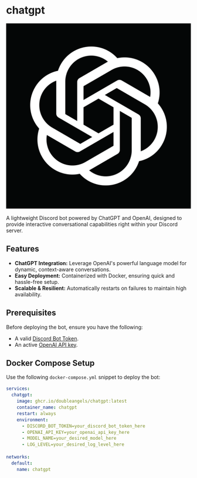 # chatgpt

![Logo](logo.png)

A lightweight Discord bot powered by ChatGPT and OpenAI, designed to provide interactive conversational capabilities right within your Discord server.

## Features

- **ChatGPT Integration:** Leverage OpenAI's powerful language model for dynamic, context-aware conversations.
- **Easy Deployment:** Containerized with Docker, ensuring quick and hassle-free setup.
- **Scalable & Resilient:** Automatically restarts on failures to maintain high availability.

## Prerequisites

Before deploying the bot, ensure you have the following:

- A valid [Discord Bot Token](https://discord.com/developers/applications).
- An active [OpenAI API key](https://platform.openai.com/overview).

## Docker Compose Setup

Use the following `docker-compose.yml` snippet to deploy the bot:

```yaml
services:
  chatgpt:
    image: ghcr.io/doubleangels/chatgpt:latest
    container_name: chatgpt
    restart: always
    environment:
      - DISCORD_BOT_TOKEN=your_discord_bot_token_here
      - OPENAI_API_KEY=your_openai_api_key_here
      - MODEL_NAME=your_desired_model_here
      - LOG_LEVEL=your_desired_log_level_here

networks:
  default:
    name: chatgpt
```
